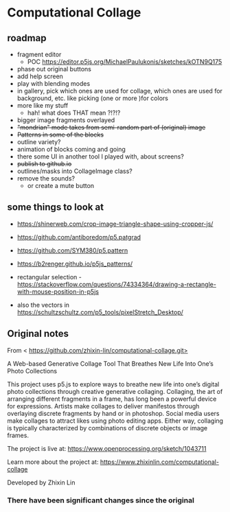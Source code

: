 # Computational Collage


## roadmap

- fragment editor
  - POC https://editor.p5js.org/MichaelPaulukonis/sketches/kOTN9Q175
- phase out original buttons
- add help screen
- play with blending modes
- in gallery, pick which ones are used for collage, which ones are used for background, etc. like picking (one or more )for colors
- more like my stuff
  - hah! what does THAT mean ?!?!?
- bigger image fragments overlayed
- ~~"mondrian" mode takes from semi-random part of (original) image~~
- ~~Patterns in some of the blocks~~
- outline variety?
- animation of blocks coming and going
- there some UI in another tool I played with, about screens?
- ~~publish to github.io~~
- outlines/masks into CollageImage class?
- remove the sounds?
  - or create a mute button

## some things to look at

- <https://shinerweb.com/crop-image-triangle-shape-using-cropper-js/>
- <https://github.com/antiboredom/p5.patgrad>
- <https://github.com/SYM380/p5.pattern>
- <https://b2renger.github.io/p5js_patterns/>

- rectangular selection - https://stackoverflow.com/questions/74334364/drawing-a-rectangle-with-mouse-position-in-p5js
- also the vectors in https://schultzschultz.com/p5_tools/pixelStretch_Desktop/


## Original notes 

From < https://github.com/zhixin-lin/computational-collage.git>

A Web-based Generative Collage Tool That Breathes New Life Into One’s Photo Collections


This project uses p5.js to explore ways to breathe new life into one’s digital photo collections through creative generative collaging. Collaging, the art of arranging different fragments in a frame, has long been a powerful device for expressions. Artists make collages to deliver manifestos through overlaying discrete fragments by hand or in photoshop. Social media users make collages to attract likes using photo editing apps. Either way, collaging is typically characterized by combinations of discrete objects or image frames.


The project is live at: https://www.openprocessing.org/sketch/1043711

Learn more about the project at: https://www.zhixinlin.com/computational-collage

Developed by Zhixin Lin

### There have been significant changes since the original
